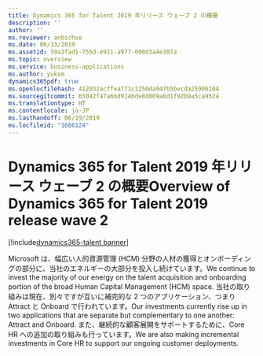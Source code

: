 ```yaml
---
title: Dynamics 365 for Talent 2019 年リリース ウェーブ 2 の概要
description: ''
author: ''
ms.reviewer: anbichse
ms.date: 06/13/2019
ms.assetid: 59a3fad1-755d-e911-a977-000d3a4e307a
ms.topic: overview
ms.service: business-applications
ms.author: yukom
dynamics365pdf: true
ms.openlocfilehash: 412032acffea771c1250da947b5becda25906104
ms.sourcegitcommit: 65042f47a66d9146de8d869a6d1f92b9a5ca9524
ms.translationtype: HT
ms.contentlocale: ja-JP
ms.lasthandoff: 06/19/2019
ms.locfileid: "1686124"
---
```

# <a name="overview-of-dynamics-365-for-talent-2019-release-wave-2"></a><span data-ttu-id="fd898-102">Dynamics 365 for Talent 2019 年リリース ウェーブ 2 の概要</span><span class="sxs-lookup"><span data-stu-id="fd898-102">Overview of Dynamics 365 for Talent 2019 release wave 2</span></span>
[!include[dynamics365-talent banner](../includes/dynamics365-talent.md)]

<span data-ttu-id="fd898-103">Microsoft は、幅広い人的資源管理 (HCM) 分野の人材の獲得とオンボーディングの部分に、当社のエネルギーの大部分を投入し続けています。</span><span class="sxs-lookup"><span data-stu-id="fd898-103">We continue to invest the majority of our energy on the talent acquisition and onboarding portion of the broad Human Capital Management (HCM) space.</span></span> <span data-ttu-id="fd898-104">当社の取り組みは現在、別々ですが互いに補完的な 2 つのアプリケーション、つまり Attract と Onboard で行われています。</span><span class="sxs-lookup"><span data-stu-id="fd898-104">Our investments currently rise up in two applications that are separate but complementary to one another: Attract and Onboard.</span></span> <span data-ttu-id="fd898-105">また、継続的な顧客展開をサポートするために、Core HR への追加の取り組みも行っています。</span><span class="sxs-lookup"><span data-stu-id="fd898-105">We are also making incremental investments in Core HR to support our ongoing customer deployments.</span></span>
